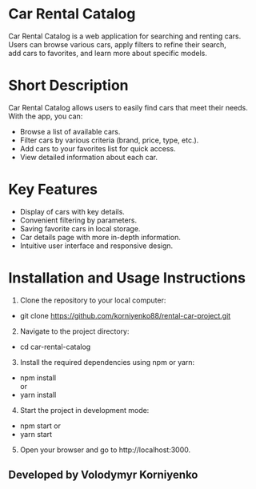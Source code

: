# Car Rental Catalog #

Car Rental Catalog is a web application for searching and renting cars.  
Users can browse various cars, apply filters to refine their search,  
add cars to favorites, and learn more about specific models.


# Short Description
Car Rental Catalog allows users to easily find cars that meet their needs.
 With the app, you can:

- Browse a list of available cars.
- Filter cars by various criteria (brand, price, type, etc.).
- Add cars to your favorites list for quick access.
- View detailed information about each car.



# Key Features  

- Display of cars with key details.  
- Convenient filtering by parameters.  
- Saving favorite cars in local storage. 
- Car details page with more in-depth information.  
- Intuitive user interface and responsive design.



# Installation and Usage Instructions

1. Clone the repository to your local computer:
-  git clone https://github.com/korniyenko88/rental-car-project.git

2. Navigate to the project directory:
-  cd car-rental-catalog

3. Install the required dependencies using npm or yarn: 
-  npm install  
   or  
-  yarn install

4. Start the project in development mode:  
-  npm start
   or  
-  yarn start

5. Open your browser and go to http://localhost:3000.



## Developed by Volodymyr Korniyenko ##
